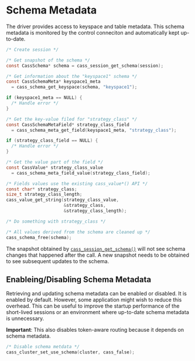 # Schema Metadata

The driver provides access to keyspace and table metadata. This schema metadata
is monitored by the control conneciton and automatically kept up-to-date.

```c
/* Create session */

/* Get snapshot of the schema */
const CassSchema* schema = cass_session_get_schema(session);

/* Get information about the "keyspace1" schema */
const CassSchemaMeta* keyspace1_meta
  = cass_schema_get_keyspace(schema, "keyspace1");

if (keyspace1_meta == NULL) {
  /* Handle error */
}

/* Get the key-value filed for "strategy_class" */
const CassSchemaMetaField* strategy_class_field
  = cass_schema_meta_get_field(keyspace1_meta, "strategy_class");

if (strategy_class_field == NULL) {
  /* Handle error */
}

/* Get the value part of the field */
const CassValue* strategy_class_value
  = cass_schema_meta_field_value(strategy_class_field);

/* Fields values use the existing cass_value*() API */
const char* strategy_class;
size_t strategy_class_length;
cass_value_get_string(strategy_class_value,
                      &strategy_class,
                      &strategy_class_length);

/* Do something with strategy_class */

/* All values derived from the schema are cleaned up */
cass_schema_free(schema);
```

The snapshot obtained by [`cass_session_get_schema()`] will not see schema changes
that happened after the call. A new snapshot needs to be obtained to see
subsequent updates to the schema.

## Enableing/Disabling Schema Metadata

Retrieving and updating schema metadata can be enabled or disabled. It is
enabled by default. However, some application might wish to reduce this
overhead. This can be useful to improve the startup performance of the
short-lived sessions or an environment where up-to-date schema metadata is
unnecessary.

**Important**: This also disables token-aware routing because it depends on
schema metadata.

```c
/* Disable schema metdata */
cass_cluster_set_use_schema(cluster, cass_false);
```
[`cass_session_get_schema()`]: http://datastax.github.io/cpp-driver/api/CassSession/#cass-session-get-schema
